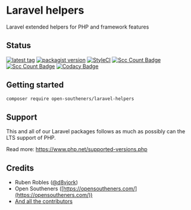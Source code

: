 # Laravel helpers

Laravel extended helpers for PHP and framework features

## Status

[![latest tag](https://img.shields.io/github/v/tag/open-southeners/laravel_helpers?label=latest&sort=semver)](https://github.com/open-southeners/laravel_helpers/releases/latest) [![packagist version](https://img.shields.io/packagist/v/skore-labs/laravel-status)](https://packagist.org/packages/open-southeners/laravel-helpers) [![StyleCI](https://github.styleci.io/repos/226506454/shield?style=flat&branch=master)](https://github.styleci.io/repos/226506454) [![Scc Count Badge](https://sloc.xyz/github/open-southeners/laravel_helpers?category=code)](https://github.com/open-southeners/laravel_helpers) [![Scc Count Badge](https://sloc.xyz/github/open-southeners/laravel_helpers?category=comments)](https://github.com/open-southeners/laravel_helpers) [![Codacy Badge](https://api.codacy.com/project/badge/Grade/b9eb60ed572b4baab58ac3c4c9c06e7f)](https://www.codacy.com/manual/open-southeners/laravel-status?utm_source=github.com&amp;utm_medium=referral&amp;utm_content=open-southeners/laravel_helpers&amp;utm_campaign=Badge_Grade)

## Getting started

```sh
composer require open-southeners/laravel-helpers
```

## Support

This and all of our Laravel packages follows as much as possibly can the LTS support of PHP.

Read more: https://www.php.net/supported-versions.php

## Credits

- Ruben Robles ([@d8vjork](https://github.com/d8vjork))
- Open Southeners ([https://opensoutheners.com/](https://opensoutheners.com/))
- [And all the contributors](https://github.com/open-southeners/laravel_helpers/graphs/contributors)
